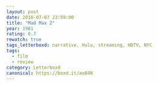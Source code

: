 ```yaml
---
layout: post 
date: 2016-07-07 23:59:00
title: "Mad Max 2"
year: 1981
rating: 0.7
rewatch: true
tags_letterboxd: narrative, Hulu, streaming, HDTV, NYC
tags:
  - film
  - review
category: Letterboxd
canonical: https://boxd.it/ao84N
---
```

